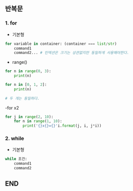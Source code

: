 ## 반복문

### 1. for
- 기본형 

```python
for variable in container: (container === list/str)
    command1
    command2... # 인덱션은 크기는 상관없지만 동일하게 사용해야한다.
```

- range()

```python
for n in range(0, 3):
    print(n)

for n in [0, 1, 2]:
    print(n)
    
# 두 개는 동일하다.
```

-for x2

```python
for j in range(2, 10):
    for n in range(1, 10):
        print('{}x{}={}'i.format(j, i, j*i))
```


### 2. while
- 기본형

```python
while 조건:
    command1
    command2
```

## END
